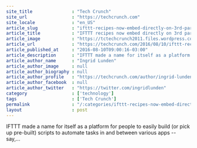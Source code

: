 ```yaml
---
site_title               : "Tech Crunch"
site_url                 : "https://techcrunch.com"
site_locale              : "en_US"
article_slug             : "ifttt-recipes-now-embed-directly-on-3rd-party-apps-like-ring-roger-and-lifx"
article_title            : "IFTTT recipes now embed directly on 3rd party apps like Ring, Roger and Lifx"
article_image            : "https://tctechcrunch2011.files.wordpress.com/2015/12/bulb-phone.png?w=764&h=400&crop=1"
article_url              : "https://techcrunch.com/2016/08/10/ifttt-recipes-now-embed-directly-on-3rd-party-apps-like-ring-roger-and-lifx/"
article_published_at     : "2016-08-10T09:00:16-03:00"
article_description      : "IFTTT made a name for itself as a platform for people to easily build (or pick up pre-built) scripts to automate tasks in and between various apps -- say,..."
article_author_name      : "Ingrid Lunden"
article_author_image     : null
article_author_biography : null
article_author_profile   : "https://techcrunch.com/author/ingrid-lunden/"
article_author_facebook  : null
article_author_twitter   : "https://twitter.com/ingridlunden"
category                 : ['technology']
tags                     : ['Tech Crunch']
permalink                : "/:categories/ifttt-recipes-now-embed-directly-on-3rd-party-apps-like-ring-roger-and-lifx/"
layout                   : post
---
```


IFTTT made a name for itself as a platform for people to easily build (or pick up pre-built) scripts to automate tasks in and between various apps -- say,...
